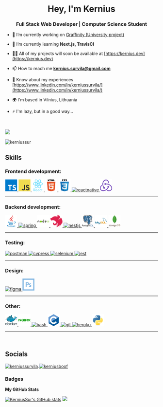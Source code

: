 <h1 align="center">Hey, I'm Kernius</h1>
<h3 align="center">Full Stack Web Developer | Computer Science Student</h3>

<!-- <p align="left"> <a href="https://github.com/ryo-ma/github-profile-trophy"><img src="https://github-profile-trophy.vercel.app/?username=kerniussur" alt="kerniussur" /></a> </p> -->

- 🔭 I’m currently working on [Graffinity (University project)](https://github.com/graffinity)

- 🌱 I’m currently learning **Next.js, TravisCI**

- 👨‍💻 All of my projects will soon be available at [https://kernius.dev](https://kernius.dev)

- 📫 How to reach me **kernius.survila@gmail.com**

- 📄 Know about my experiences [https://www.linkedin.com/in/kerniussurvila/](https://www.linkedin.com/in/kerniussurvila/)

* 🌍  I'm based in Vilnius, Lithuania

* ⚡  I'm lazy, but in a good way...

<br/>

<a href="https://www.github.com/KerniusSur" target="_blank" rel="noreferrer"><img
src="https://img.shields.io/github/followers/KerniusSur?logo=github&style=for-the-badge&color=ef4444&labelColor=171717" /></a>

<p align="left"> <img src="https://komarev.com/ghpvc/?username=kerniussur&label=Profile%20views&color=0e75b6&style=flat" alt="kerniussur" /> </p>


## Skills

<p align="left">
    <h3  align="left">Frontend development:</h3>
    <a
		href="https://www.typescriptlang.org/"
		target="_blank"
		rel="noreferrer"
	>
	<img
		src="https://raw.githubusercontent.com/devicons/devicon/master/icons/typescript/typescript-original.svg"
		alt="typescript"
		width="40"
		height="40"
	/>
	</a>
  <a
		href="https://developer.mozilla.org/en-US/docs/Web/JavaScript"
		target="_blank"
		rel="noreferrer"
	>
		<img
			src="https://raw.githubusercontent.com/devicons/devicon/master/icons/javascript/javascript-original.svg"
			alt="javascript"
			width="40"
			height="40"
		/>
	</a>
  <a href="https://reactjs.org/" target="_blank" rel="noreferrer">
		<img
			src="https://raw.githubusercontent.com/devicons/devicon/master/icons/react/react-original-wordmark.svg"
			alt="react"
			width="40"
			height="40"
		/>
	</a>
  <a href="https://www.w3.org/html/" target="_blank" rel="noreferrer">
		<img
			src="https://raw.githubusercontent.com/devicons/devicon/master/icons/html5/html5-original-wordmark.svg"
			alt="html5"
			width="40"
			height="40"
		/>
	</a>
  <a href="https://www.w3schools.com/css/" target="_blank" rel="noreferrer">
    	<img
            src="https://raw.githubusercontent.com/devicons/devicon/master/icons/css3/css3-original-wordmark.svg"
            alt="css3"
            width="40"
            height="40"
        />
  </a>
	<a href="https://reactnative.dev/" target="_blank" rel="noreferrer">
		<img
			src="https://reactnative.dev/img/header_logo.svg"
			alt="reactnative"
			width="40"
			height="40"
		/>
	</a>
	<a href="https://redux.js.org" target="_blank" rel="noreferrer">
		<img
			src="https://raw.githubusercontent.com/devicons/devicon/master/icons/redux/redux-original.svg"
			alt="redux"
			width="40"
			height="40"
		/>
	</a>
  
  ---
  
  <h3  align="left">Backend development:</h4>
	<a href="https://www.java.com" target="_blank" rel="noreferrer">
		<img
			src="https://raw.githubusercontent.com/devicons/devicon/master/icons/java/java-original.svg"
			alt="java"
			width="40"
			height="40"
		/>
	</a>
	<a href="https://spring.io/" target="_blank" rel="noreferrer">
		<img
			src="https://www.vectorlogo.zone/logos/springio/springio-icon.svg"
			alt="spring"
			width="40"
			height="40"
		/>
	</a>
	<a href="https://nodejs.org" target="_blank" rel="noreferrer">
		<img
		src="https://raw.githubusercontent.com/devicons/devicon/master/icons/nodejs/nodejs-original-wordmark.svg"
		alt="nodejs"
		width="40"
		height="40"
		/>
	</a>
	<a href="https://nestjs.com/" target="_blank" rel="noreferrer">
		<img
		src="https://raw.githubusercontent.com/devicons/devicon/master/icons/nestjs/nestjs-plain.svg"
		alt="nestjs"
		width="40"
		height="40"
		/>
	</a>
	<a href="https://www.prisma.io/" target="_blank" rel="noreferrer">
		<img
		src="https://vectorwiki.com/images/ScXaS__prisma.svg"
		alt="nestjs"
		width="40"
		height="40"
		/>
	</a>
	<a href="https://www.postgresql.org" target="_blank" rel="noreferrer">
		<img
			src="https://raw.githubusercontent.com/devicons/devicon/master/icons/postgresql/postgresql-original-wordmark.svg"
			alt="postgresql"
			width="40"
			height="40"
		/>
	</a>
	<a href="https://www.mysql.com/" target="_blank" rel="noreferrer">
		<img
			src="https://raw.githubusercontent.com/devicons/devicon/master/icons/mysql/mysql-original-wordmark.svg"
			alt="mysql"
			width="40"
			height="40"
		/>
	</a>
	<a href="https://www.mongodb.com/" target="_blank" rel="noreferrer">
		<img
			src="https://raw.githubusercontent.com/devicons/devicon/master/icons/mongodb/mongodb-original-wordmark.svg"
			alt="mongodb"
			width="40"
			height="40"
		/>
	</a>
  
  ---
  
  <h3  align="left">Testing:</h4>
	<a href="https://postman.com" target="_blank" rel="noreferrer">
		<img
			src="https://www.vectorlogo.zone/logos/getpostman/getpostman-icon.svg"
			alt="postman"
			width="40"
			height="40"
		/>
	</a>
	<a href="https://www.cypress.io" target="_blank" rel="noreferrer">
		<img
		src="https://raw.githubusercontent.com/simple-icons/simple-icons/6e46ec1fc23b60c8fd0d2f2ff46db82e16dbd75f/icons/cypress.svg"
		alt="cypress"
		width="40"
		height="40"
		/>
	</a>
	<a href="https://www.selenium.dev" target="_blank" rel="noreferrer">
		<img
			src="https://raw.githubusercontent.com/detain/svg-logos/780f25886640cef088af994181646db2f6b1a3f8/svg/selenium-logo.svg"
			alt="selenium"
			width="40"
			height="40"
		/>
	</a>
	<a href="https://jestjs.io" target="_blank" rel="noreferrer">
		<img
			src="https://www.vectorlogo.zone/logos/jestjsio/jestjsio-icon.svg"
			alt="jest"
			width="40"
			height="40"
		/>
	</a>
  
  ---
  
  <h3  align="left">Design:</h4>
	<a href="https://www.figma.com/" target="_blank" rel="noreferrer">
		<img
			src="https://www.vectorlogo.zone/logos/figma/figma-icon.svg"
			alt="figma"
			width="40"
			height="40"
		/>
	</a>
	<a href="https://www.photoshop.com/en" target="_blank" rel="noreferrer">
		<img
			src="https://raw.githubusercontent.com/devicons/devicon/master/icons/photoshop/photoshop-line.svg"
			alt="photoshop"
			width="40"
			height="40"
		/>
	</a>
  
  ---
  
  <h3  align="left">Other:</h4>
	<a href="https://www.docker.com/" target="_blank" rel="noreferrer">
		<img
			src="https://raw.githubusercontent.com/devicons/devicon/master/icons/docker/docker-original-wordmark.svg"
			alt="docker"
			width="40"
			height="40"
		/>
	</a>
	<a href="https://www.nginx.com" target="_blank" rel="noreferrer">
		<img
			src="https://raw.githubusercontent.com/devicons/devicon/master/icons/nginx/nginx-original.svg"
			alt="nginx"
			width="40"
			height="40"
		/>
	</a>
	<a
		href="https://www.gnu.org/software/bash/"
		target="_blank"
		rel="noreferrer"
	>
		<img
			src="https://www.vectorlogo.zone/logos/gnu_bash/gnu_bash-icon.svg"
			alt="bash"	
			width="40"
			height="40"
		/>
	</a>
	<a href="https://www.cprogramming.com/" target="_blank" rel="noreferrer">
		<img
			src="https://raw.githubusercontent.com/devicons/devicon/master/icons/c/c-original.svg"
			alt="c"
			width="40"
			height="40"
		/>
	</a>		
	<a href="https://git-scm.com/" target="_blank" rel="noreferrer">
		<img
			src="https://www.vectorlogo.zone/logos/git-scm/git-scm-icon.svg"
			alt="git"
			width="40"
			height="40"
		/>
	</a>
	<a href="https://heroku.com" target="_blank" rel="noreferrer">
		<img
			src="https://www.vectorlogo.zone/logos/heroku/heroku-icon.svg"
			alt="heroku"
			width="40"
			height="40"
		/>
	</a>	
	<a href="https://www.python.org" target="_blank" rel="noreferrer">
		<img
			src="https://raw.githubusercontent.com/devicons/devicon/master/icons/python/python-original.svg"
			alt="python"
			width="40"
			height="40"
		/>
	</a>
  
  ---
</p>

<br/>

## Socials

<p align="left"> 
    <a href="https://linkedin.com/in/kerniussurvila" target="blank">
        <img align="center" src="https://raw.githubusercontent.com/rahuldkjain/github-profile-readme-generator/master/src/images/icons/Social/linked-in-alt.svg" alt="kerniussurvila" height="30" width="40" />
    </a>
    <a href="https://instagram.com/kerniusboof" target="blank">
        <img align="center" src="https://raw.githubusercontent.com/rahuldkjain/github-profile-readme-generator/master/src/images/icons/Social/instagram.svg" alt="kerniusboof" height="30" width="40" />
    </a>
</p>

### Badges

<b>My GitHub Stats</b>

<p align="left">
<a href="http://www.github.com/KerniusSur"><img src="https://github-readme-stats.vercel.app/api?username=KerniusSur&show_icons=true&hide=stars,issues,&count_private=true&title_color=ec4899&text_color=ffffff&icon_color=ef4444&bg_color=171717&hide_border=true&show_icons=true" alt="KerniusSur's GitHub stats" /></a>
<a href="http://www.github.com/KerniusSur"><img src="https://github-readme-streak-stats.herokuapp.com/?user=KerniusSur&stroke=ffffff&background=171717&ring=ec4899&fire=ec4899&currStreakNum=ffffff&currStreakLabel=ec4899&sideNums=ffffff&sideLabels=ffffff&dates=ffffff&hide_border=true" /></a>
</p>
